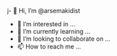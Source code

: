 j- 👋 Hi, I’m @arsemakidist
- 👀 I’m interested in ...
- 🌱 I’m currently learning ...
- 💞️ I’m looking to collaborate on ...
- 📫 How to reach me ...

<!---
arsemakidist/arsemakidist is a ✨ special ✨ repository because its `README.md` (this file) appears on your GitHub profile.
You can click the Preview link to take a look at your changes.
--->
